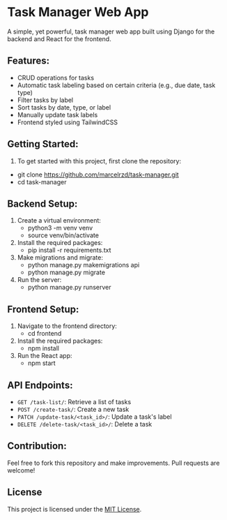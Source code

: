 # Task Manager Web App

A simple, yet powerful, task manager web app built using Django for the backend and
React for the frontend.

## Features:

- CRUD operations for tasks
- Automatic task labeling based on certain criteria (e.g., due date, task type)
- Filter tasks by label
- Sort tasks by date, type, or label
- Manually update task labels
- Frontend styled using TailwindCSS

## Getting Started:

1. To get started with this project, first clone the repository:

- git clone https://github.com/marcelrzd/task-manager.git
- cd task-manager

## Backend Setup:

1. Create a virtual environment:
   - python3 -m venv venv
   - source venv/bin/activate
2. Install the required packages:
   - pip install -r requirements.txt
3. Make migrations and migrate:
   - python manage.py makemigrations api
   - python manage.py migrate
4. Run the server:
   - python manage.py runserver

## Frontend Setup:

1. Navigate to the frontend directory:
   - cd frontend
2. Install the required packages:
   - npm install
3. Run the React app:
   - npm start

## API Endpoints:

- `GET /task-list/`: Retrieve a list of tasks
- `POST /create-task/`: Create a new task
- `PATCH /update-task/<task_id>/`: Update a task's label
- `DELETE /delete-task/<task_id>/`: Delete a task

## Contribution:

Feel free to fork this repository and make improvements. Pull requests are welcome!

## License

This project is licensed under the [MIT License](LICENSE).
